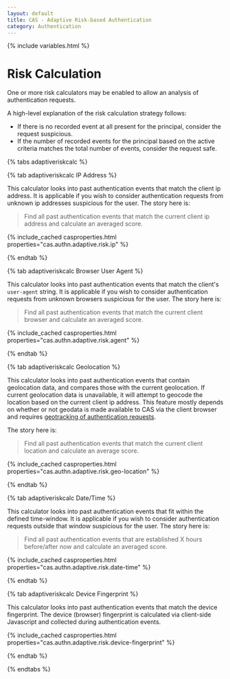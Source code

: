 ```yaml
---
layout: default
title: CAS - Adaptive Risk-based Authentication
category: Authentication
---
```

{% include variables.html %}

# Risk Calculation

One or more risk calculators may be enabled to allow an analysis of authentication requests.

A high-level explanation of the risk calculation strategy follows:

- If there is no recorded event at all present for the principal, consider the request suspicious.
- If the number of recorded events for the principal based on the active criteria matches the total number of events, consider the
request safe.

{% tabs adaptiveriskcalc %}

{% tab adaptiveriskcalc IP Address %}

This calculator looks into past authentication events that match the client ip address. It is applicable if you wish
to consider authentication requests from unknown ip addresses suspicious for the user. The story here is:

> Find all past authentication events that match the current client ip address and calculate an averaged score.

{% include_cached casproperties.html properties="cas.authn.adaptive.risk.ip" %}

{% endtab %}

{% tab adaptiveriskcalc Browser User Agent %}

This calculator looks into past authentication events that match the client's `user-agent` string. It is applicable if you wish
to consider authentication requests from unknown browsers suspicious for the user. The story here is:

> Find all past authentication events that match the current client browser and calculate an averaged score.

{% include_cached casproperties.html properties="cas.authn.adaptive.risk.agent" %}

{% endtab %}

{% tab adaptiveriskcalc Geolocation %}

This calculator looks into past authentication events that contain geolocation data, and compares those with the current geolocation.
If current geolocation data is unavailable, it will attempt to geocode the location based on the current client ip address. This feature
mostly depends on whether or not geodata is made available to CAS via the client browser and
requires [geotracking of authentication requests](GeoTracking-Authentication-Requests.html).

The story here is:

> Find all past authentication events that match the current client location and calculate an average score.

{% include_cached casproperties.html properties="cas.authn.adaptive.risk.geo-location" %}

{% endtab %}

{% tab adaptiveriskcalc Date/Time %}

This calculator looks into past authentication events that fit within the defined time-window. It is applicable if you wish
to consider authentication requests outside that window suspicious for the user. The story here is:

> Find all past authentication events that are established X hours before/after now and calculate an averaged score.

{% include_cached casproperties.html properties="cas.authn.adaptive.risk.date-time" %}

{% endtab %}

{% tab adaptiveriskcalc Device Fingerprint %}

This calculator looks into past authentication events that match the device fingerprint. The device (browser) fingerprint 
is calculated via client-side Javascript and collected during authentication events.

{% include_cached casproperties.html properties="cas.authn.adaptive.risk.device-fingerprint" %}

{% endtab %}

{% endtabs %}
